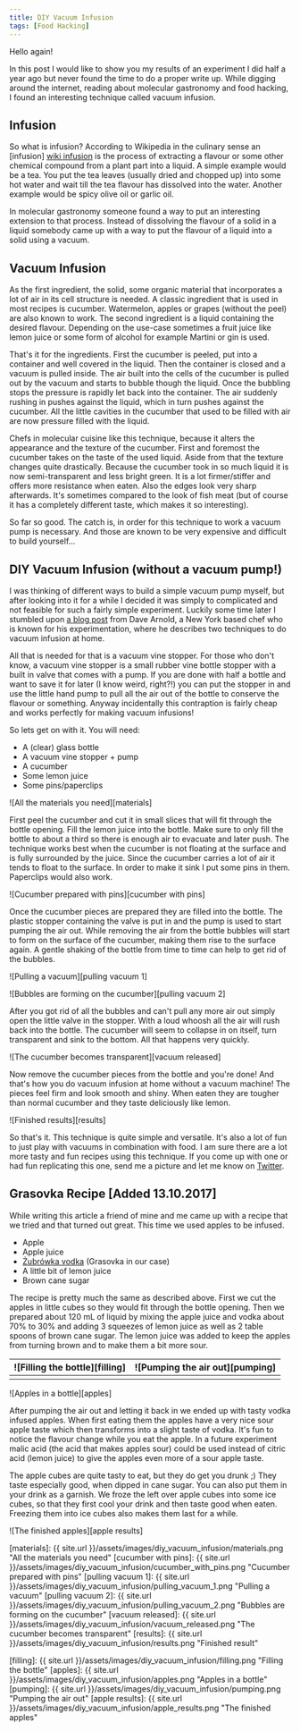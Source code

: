 ```yaml
---
title: DIY Vacuum Infusion
tags: [Food Hacking]
---
```



Hello again!

In this post I would like to show you my results of an experiment I did half a year ago but never found the time to do a proper write up.
While digging around the internet, reading about molecular gastronomy and food hacking, I found an interesting technique called vacuum infusion.


Infusion
--------

So what is infusion?
According to Wikipedia in the culinary sense an [infusion] [wiki infusion] is the process of extracting a flavour or some other chemical compound from a plant part into a liquid.
A simple example would be a tea.
You put the tea leaves (usually dried and chopped up) into some hot water and wait till the tea flavour has dissolved into the water.
Another example would be spicy olive oil or garlic oil.

In molecular gastronomy someone found a way to put an interesting extension to that process.
Instead of dissolving the flavour of a solid in a liquid somebody came up with a way to put the flavour of a liquid into a solid using a vacuum.


Vacuum Infusion
---------------

As the first ingredient, the solid, some organic material that incorporates a lot of air in its cell structure is needed.
A classic ingredient that is used in most recipes is cucumber.
Watermelon, apples or grapes (without the peel) are also known to work.
The second ingredient is a liquid containing the desired flavour.
Depending on the use-case sometimes a fruit juice like lemon juice or some form of alcohol for example Martini or gin is used.

That's it for the ingredients.
First the cucumber is peeled, put into a container and well covered in the liquid.
Then the container is closed and a vacuum is pulled inside.
The air built into the cells of the cucumber is pulled out by the vacuum and starts to bubble though the liquid.
Once the bubbling stops the pressure is rapidly let back into the container.
The air suddenly rushing in pushes against the liquid, which in turn pushes against the cucumber.
All the little cavities in the cucumber that used to be filled with air are now pressure filled with the liquid.

Chefs in molecular cuisine like this technique, because it alters the appearance and the texture of the cucumber.
First and foremost the cucumber takes on the taste of the used liquid.
Aside from that the texture changes quite drastically.
Because the cucumber took in so much liquid it is now semi-transparent and less bright green.
It is a lot firmer/stiffer and offers more resistance when eaten.
Also the edges look very sharp afterwards.
It's sometimes compared to the look of fish meat (but of course it has a completely different taste, which makes it so interesting).

So far so good.
The catch is, in order for this technique to work a vacuum pump is necessary.
And those are known to be very expensive and difficult to build yourself...




DIY Vacuum Infusion (without a vacuum pump!)
--------------------------------------------

I was thinking of different ways to build a simple vacuum pump myself, but after looking into it for a while I decided it was simply to complicated and not feasible for such a fairly simple experiment.
Luckily some time later I stumbled upon [a blog post][dave arnold blog] from Dave Arnold, a New York based chef who is known for his experimentation, where he describes two techniques to do vacuum infusion at home.

All that is needed for that is a vacuum vine stopper.
For those who don't know, a vacuum vine stopper is a small rubber vine bottle stopper with a built in valve that comes with a pump.
If you are done with half a bottle and want to save it for later (I know weird, right?!) you can put the stopper in and use the little hand pump to pull all the air out of the bottle to conserve the flavour or something.
Anyway incidentally this contraption is fairly cheap and works perfectly for making vacuum infusions!

So lets get on with it.
You will need:

 * A (clear) glass bottle
 * A vacuum vine stopper + pump
 * A cucumber
 * Some lemon juice
 * Some pins/paperclips

![All the materials you need][materials]

First peel the cucumber and cut it in small slices that will fit through the bottle opening.
Fill the lemon juice into the bottle.
Make sure to only fill the bottle to about a third so there is enough air to evacuate and later push.
The technique works best when the cucumber is not floating at the surface and is fully surrounded by the juice.
Since the cucumber carries a lot of air it tends to float to the surface.
In order to make it sink I put some pins in them.
Paperclips would also work.

![Cucumber prepared with pins][cucumber with pins]

Once the cucumber pieces are prepared they are filled into the bottle.
The plastic stopper containing the valve is put in and the pump is used to start pumping the air out.
While removing the air from the bottle bubbles will start to form on the surface of the cucumber, making them rise to the surface again.
A gentle shaking of the bottle from time to time can help to get rid of the bubbles.

![Pulling a vacuum][pulling vacuum 1]

![Bubbles are forming on the cucumber][pulling vacuum 2]

After you got rid of all the bubbles and can't pull any more air out simply open the little valve in the stopper.
With a loud whoosh all the air will rush back into the bottle.
The cucumber will seem to collapse in on itself, turn transparent and sink to the bottom.
All that happens very quickly.

![The cucumber becomes transparent][vacuum released]

Now remove the cucumber pieces from the bottle and you're done!
And that's how you do vacuum infusion at home without a vacuum machine!
The pieces feel firm and look smooth and shiny.
When eaten they are tougher than normal cucumber and they taste deliciously like lemon.

![Finished results][results]

So that's it.
This technique is quite simple and versatile.
It's also a lot of fun to just play with vacuums in combination with food.
I am sure there are a lot more tasty and fun recipes using this technique.
If you come up with one or had fun replicating this one, send me a picture and let me know on [Twitter][twitter foaly].




Grasovka Recipe [Added 13.10.2017]
----------------------------------

While writing this article a friend of mine and me came up with a recipe that we tried and that turned out great. This time we used apples to be infused.

 * Apple
 * Apple juice
 * [Żubrówka vodka][zubrovka wiki] (Grasovka in our case)
 * A little bit of lemon juice
 * Brown cane sugar

The recipe is pretty much the same as described above.
First we cut the apples in little cubes so they would fit through the bottle opening.
Then we prepared about 120 mL of liquid by mixing the apple juice and vodka about 70% to 30% and adding 3 squeezes of lemon juice as well as 2 table spoons of brown cane sugar.
The lemon juice was added to keep the apples from turning brown and to make them a bit more sour.

| ![Filling the bottle][filling] | ![Pumping the air out][pumping] |
|:------------------------------:|:-------------------------------:|
|                                |                                 |

![Apples in a bottle][apples]

After pumping the air out and letting it back in we ended up with tasty vodka infused apples.
When first eating them the apples have a very nice sour apple taste which then transforms into a slight taste of vodka.
It's fun to notice the flavour change while you eat the apple.
In a future experiment malic acid (the acid that makes apples sour) could be used instead of citric acid (lemon juice) to give the apples even more of a sour apple taste.

The apple cubes are quite tasty to eat, but they do get you drunk ;)
They taste especially good, when dipped in cane sugar.
You can also put them in your drink as a garnish.
We froze the left over apple cubes into some ice cubes, so that they first cool your drink and then taste good when eaten.
Freezing them into ice cubes also makes them last for a while.

![The finished apples][apple results]



[//]: # (here be images)

[materials]: {{ site.url }}/assets/images/diy_vacuum_infusion/materials.png "All the materials you need"
[cucumber with pins]: {{ site.url }}/assets/images/diy_vacuum_infusion/cucumber_with_pins.png "Cucumber prepared with pins"
[pulling vacuum 1]: {{ site.url }}/assets/images/diy_vacuum_infusion/pulling_vacuum_1.png "Pulling a vacuum"
[pulling vacuum 2]: {{ site.url }}/assets/images/diy_vacuum_infusion/pulling_vacuum_2.png "Bubbles are forming on the cucumber"
[vacuum released]: {{ site.url }}/assets/images/diy_vacuum_infusion/vacuum_released.png "The cucumber becomes transparent"
[results]: {{ site.url }}/assets/images/diy_vacuum_infusion/results.png "Finished result"

[filling]: {{ site.url }}/assets/images/diy_vacuum_infusion/filling.png "Filling the bottle"
[apples]: {{ site.url }}/assets/images/diy_vacuum_infusion/apples.png "Apples in a bottle"
[pumping]: {{ site.url }}/assets/images/diy_vacuum_infusion/pumping.png "Pumping the air out"
[apple results]: {{ site.url }}/assets/images/diy_vacuum_infusion/apple_results.png "The finished apples"


[//]: # (here be links)

[wiki infusion]: https://en.wikipedia.org/wiki/Infusion "Wikipedia Infusion"
[dave arnold blog]: http://www.cookingissues.com/index.html%3Fp=864.html "Dave Arnold Blogpost"
[twitter foaly]: https://twitter.com/Foaly9 "Foaly @ Twitter"
[zubrovka wiki]: https://en.wikipedia.org/wiki/%C5%BBubr%C3%B3wka "Wikipedia Żubrówka"
